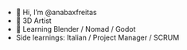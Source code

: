 - 👋 Hi, I’m @anabaxfreitas
- 👀 3D Artist
- 🌱 Learning Blender / Nomad / Godot 
- Side learnings: Italian / Project Manager / SCRUM

<!---
anabaxfreitas/anabaxfreitas is a ✨ special ✨ repository because its `README.md` (this file) appears on your GitHub profile.
You can click the Preview link to take a look at your changes.
--->
